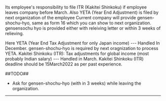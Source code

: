 Its employee's responsibility to file ITR (Kakitei Shinkoku) if employee leaves company before March.
Also YETA (Year End Adjustment) is filed by next organization of the employee
  Current company will provide gensen-shochu-hyo, same as form 16 which you can show to next organization.
  gensensochu hyo  is provided either with releiving letter or within 3 weeks of relieving.

Here
YETA (Year End Tax Adjustment for only Japan income) --- Handled In December.
    gensen-shochu-hyo is required by next oragnization to process YETA.
Kakitei Shinkoku (ITR): Tax adjustments for global income (most probably Indian salary) --- Handled in March.
                        Kakitei Shinkoku (ITR) deadline should be 15March2022 as per past experience.


##TODO##

   - Ask for gensen-shochu-hyo  (with in 3 weeks) while leaving the organization.
------------------------------------------------------------------------------------
